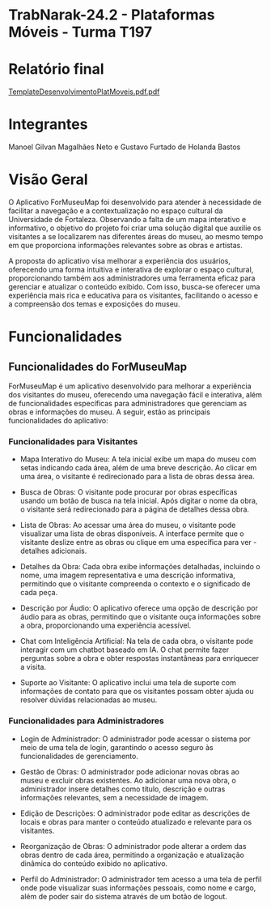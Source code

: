 # TrabNarak-24.2 - Plataformas Móveis - Turma T197

# Relatório final
[TemplateDesenvolvimentoPlatMoveis.pdf.pdf](https://github.com/user-attachments/files/18049938/TemplateDesenvolvimentoPlatMoveis.pdf.pdf)

# Integrantes 


Manoel Gilvan Magalhães Neto e Gustavo Furtado de Holanda Bastos


# Visão Geral

O Aplicativo ForMuseuMap foi desenvolvido para atender à necessidade de facilitar a navegação e a contextualização no espaço cultural da Universidade de Fortaleza. Observando a falta de um mapa interativo e informativo, o objetivo do projeto foi criar uma solução digital que auxilie os visitantes a se localizarem nas diferentes áreas do museu, ao mesmo tempo em que proporciona informações relevantes sobre as obras e artistas.

A proposta do aplicativo visa melhorar a experiência dos usuários, oferecendo uma forma intuitiva e interativa de explorar o espaço cultural, proporcionando também aos administradores uma ferramenta eficaz para gerenciar e atualizar o conteúdo exibido. Com isso, busca-se oferecer uma experiência mais rica e educativa para os visitantes, facilitando o acesso e a compreensão dos temas e exposições do museu.


# Funcionalidades

## Funcionalidades do ForMuseuMap
ForMuseuMap é um aplicativo desenvolvido para melhorar a experiência dos visitantes do museu, oferecendo uma navegação fácil e interativa, além de funcionalidades específicas para administradores que gerenciam as obras e informações do museu. A seguir, estão as principais funcionalidades do aplicativo:

### Funcionalidades para Visitantes

- Mapa Interativo do Museu: A tela inicial exibe um mapa do museu com setas indicando cada área, além de uma breve descrição. Ao clicar em uma área, o visitante é redirecionado para a lista de obras dessa área.

- Busca de Obras: O visitante pode procurar por obras específicas usando um botão de busca na tela inicial. Após digitar o nome da obra, o visitante será redirecionado para a página de detalhes dessa obra.

- Lista de Obras: Ao acessar uma área do museu, o visitante pode visualizar uma lista de obras disponíveis. A interface permite que o visitante deslize entre as obras ou clique em uma específica para ver - detalhes adicionais.

- Detalhes da Obra: Cada obra exibe informações detalhadas, incluindo o nome, uma imagem representativa e uma descrição informativa, permitindo que o visitante compreenda o contexto e o significado de cada peça.

- Descrição por Áudio: O aplicativo oferece uma opção de descrição por áudio para as obras, permitindo que o visitante ouça informações sobre a obra, proporcionando uma experiência acessível.

- Chat com Inteligência Artificial: Na tela de cada obra, o visitante pode interagir com um chatbot baseado em IA. O chat permite fazer perguntas sobre a obra e obter respostas instantâneas para enriquecer a visita.

- Suporte ao Visitante: O aplicativo inclui uma tela de suporte com informações de contato para que os visitantes possam obter ajuda ou resolver dúvidas relacionadas ao museu.

### Funcionalidades para Administradores
- Login de Administrador: O administrador pode acessar o sistema por meio de uma tela de login, garantindo o acesso seguro às funcionalidades de gerenciamento.

- Gestão de Obras: O administrador pode adicionar novas obras ao museu e excluir obras existentes. Ao adicionar uma nova obra, o administrador insere detalhes como título, descrição e outras informações relevantes, sem a necessidade de imagem.

- Edição de Descrições: O administrador pode editar as descrições de locais e obras para manter o conteúdo atualizado e relevante para os visitantes.

- Reorganização de Obras: O administrador pode alterar a ordem das obras dentro de cada área, permitindo a organização e atualização dinâmica do conteúdo exibido no aplicativo.

- Perfil do Administrador: O administrador tem acesso a uma tela de perfil onde pode visualizar suas informações pessoais, como nome e cargo, além de poder sair do sistema através de um botão de logout.

